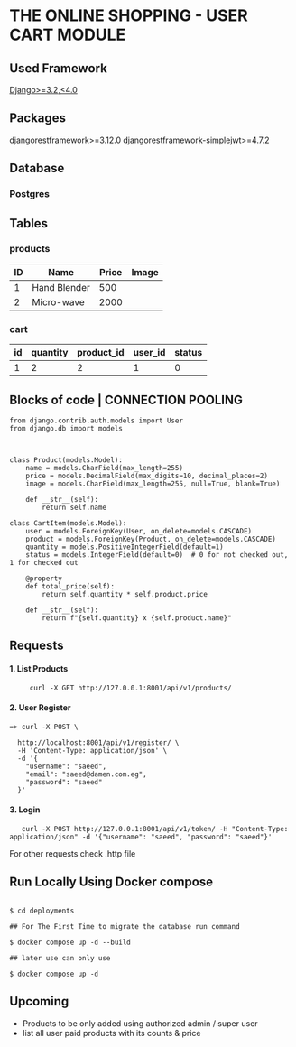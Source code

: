 # THE ONLINE SHOPPING - USER CART MODULE


## Used Framework 

[Django>=3.2,<4.0](https://www.djangoproject.com/)


## Packages

djangorestframework>=3.12.0
djangorestframework-simplejwt>=4.7.2

## Database 
### Postgres

## Tables

### products

| ID   | Name           | Price |  Image |
|------|----------------|-------|--------|
| 1    | Hand Blender   |  500  |        |
| 2    | Micro-wave     |  2000 |        |

### cart

| id | quantity | product_id | user_id | status |
|----|----------|------------|---------|--------|
|  1 |    2     |      2     |    1    |   0    |


## Blocks of code  | CONNECTION POOLING


```
from django.contrib.auth.models import User
from django.db import models



class Product(models.Model):
    name = models.CharField(max_length=255)
    price = models.DecimalField(max_digits=10, decimal_places=2)
    image = models.CharField(max_length=255, null=True, blank=True)

    def __str__(self):
        return self.name

class CartItem(models.Model):
    user = models.ForeignKey(User, on_delete=models.CASCADE)
    product = models.ForeignKey(Product, on_delete=models.CASCADE)
    quantity = models.PositiveIntegerField(default=1)
    status = models.IntegerField(default=0)  # 0 for not checked out, 1 for checked out

    @property
    def total_price(self):
        return self.quantity * self.product.price

    def __str__(self):
        return f"{self.quantity} x {self.product.name}"
```


## Requests

#### 1. List Products
  ``` 
       curl -X GET http://127.0.0.1:8001/api/v1/products/
  ```

#### 2. User Register 
    => curl -X POST \
```  
  http://localhost:8001/api/v1/register/ \
  -H 'Content-Type: application/json' \
  -d '{
    "username": "saeed",
    "email": "saeed@damen.com.eg",
    "password": "saeed"
  }'
```
#### 3. Login
```
   curl -X POST http://127.0.0.1:8001/api/v1/token/ -H "Content-Type: application/json" -d '{"username": "saeed", "password": "saeed"}'

```
For other requests check .http file

## Run Locally Using Docker compose 


```

$ cd deployments

## For The First Time to migrate the database run command

$ docker compose up -d --build

## later use can only use 

$ docker compose up -d

```

## Upcoming
- Products to be only added using authorized admin / super user
- list all user paid products with its counts & price


